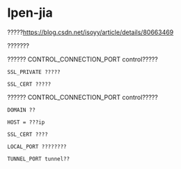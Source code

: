 # Ipen-jia

?????https://blog.csdn.net/isoyy/article/details/80663469

???????

??????
    CONTROL_CONNECTION_PORT control?????

    SSL_PRIVATE ?????

    SSL_CERT ?????


??????
    CONTROL_CONNECTION_PORT control?????

    DOMAIN ??

    HOST = ???ip

    SSL_CERT ????

    LOCAL_PORT ????????

    TUNNEL_PORT tunnel??
